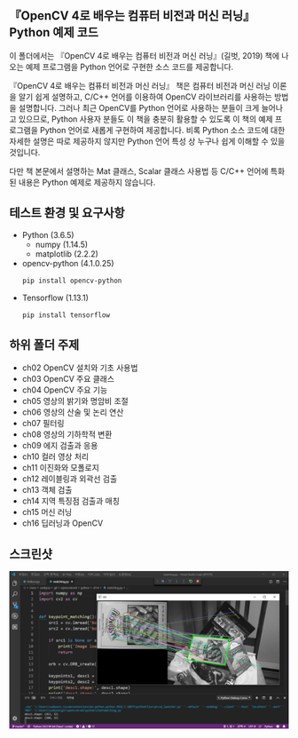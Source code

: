 ## 『OpenCV 4로 배우는 컴퓨터 비전과 머신 러닝』 Python 예제 코드

이 폴더에서는 『OpenCV 4로 배우는 컴퓨터 비전과 머신 러닝』(길벗, 2019) 책에 나오는 예제 프로그램을 Python 언어로 구현한 소스 코드를 제공합니다.

『OpenCV 4로 배우는 컴퓨터 비전과 머신 러닝』 책은 컴퓨터 비전과 머신 러닝 이론을 알기 쉽게 설명하고, C/C++ 언어를 이용하여 OpenCV 라이브러리를 사용하는 방법을 설명합니다. 그러나 최근 OpenCV를 Python 언어로 사용하는 분들이 크게 늘어나고 있으므로, Python 사용자 분들도 이 책을 충분히 활용할 수 있도록 이 책의 예제 프로그램을 Python 언어로 새롭게 구현하여 제공합니다. 비록 Python 소스 코드에 대한 자세한 설명은 따로 제공하지 않지만 Python 언어 특성 상 누구나 쉽게 이해할 수 있을 것입니다.

다만 책 본문에서 설명하는 Mat 클래스, Scalar 클래스 사용법 등 C/C++ 언어에 특화된 내용은 Python 예제로 제공하지 않습니다.

## 테스트 환경 및 요구사항

* Python (3.6.5)
    * numpy (1.14.5)
    * matplotlib (2.2.2)
* opencv-python (4.1.0.25)
    ```bash
    pip install opencv-python
    ```
* Tensorflow (1.13.1)
    ```bash
    pip install tensorflow
    ```

## 하위 폴더 주제

* ch02 OpenCV 설치와 기초 사용법
* ch03 OpenCV 주요 클래스
* ch04 OpenCV 주요 기능
* ch05 영상의 밝기와 명암비 조절
* ch06 영상의 산술 및 논리 연산
* ch07 필터링
* ch08 영상의 기하학적 변환
* ch09 에지 검출과 응용
* ch10 컬러 영상 처리
* ch11 이진화와 모폴로지
* ch12 레이블링과 외곽선 검출
* ch13 객체 검출
* ch14 지역 특징점 검출과 매칭
* ch15 머신 러닝
* ch16 딥러닝과 OpenCV

## 스크린샷

![ScreenShot](screenshot.png)
